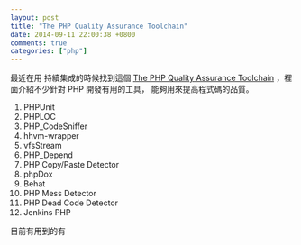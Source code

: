 ```yaml
---
layout: post
title: "The PHP Quality Assurance Toolchain"
date: 2014-09-11 22:00:38 +0800
comments: true
categories: ["php"]
---
```



<!-- more -->


最近在用 持續集成的時候找到這個 [The PHP Quality Assurance Toolchain] ，裡面介紹不少針對 PHP 開發有用的工具，
能夠用來提高程式碼的品質。


1. PHPUnit
2. PHPLOC
3. PHP_CodeSniffer
4. hhvm-wrapper
5. vfsStream
6. PHP_Depend
7. PHP Copy/Paste Detector
8. phpDox
9. Behat
10. PHP Mess Detector
11. PHP Dead Code Detector
12. Jenkins PHP


目前有用到的有


[The PHP Quality Assurance Toolchain]:http://phpqatools.org/